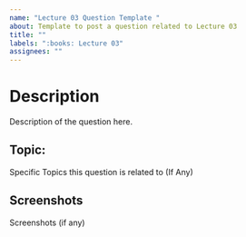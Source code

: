 ```yaml
---
name: "Lecture 03 Question Template "
about: Template to post a question related to Lecture 03
title: ""
labels: ":books: Lecture 03"
assignees: ""
---
```


# Description

Description of the question here.

## Topic:

Specific Topics this question is related to (If Any)

## Screenshots

Screenshots (if any)
